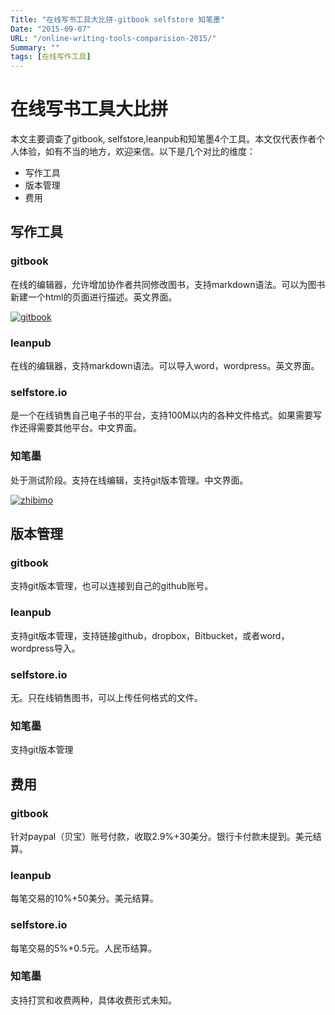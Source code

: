 ```yaml
---
Title: "在线写书工具大比拼-gitbook selfstore 知笔墨"
Date: "2015-09-07"
URL: "/online-writing-tools-comparision-2015/"
Summary: ""
tags: [在线写作工具]
---
```


# 在线写书工具大比拼

本文主要调查了gitbook, selfstore,leanpub和知笔墨4个工具。本文仅代表作者个人体验，如有不当的地方，欢迎来信。以下是几个对比的维度：

- 写作工具
- 版本管理
- 费用

## 写作工具

### gitbook

在线的编辑器，允许增加协作者共同修改图书，支持markdown语法。可以为图书新建一个html的页面进行描述。英文界面。

[![gitbook](/wp-content/uploads/2015/09/gitbook-300x100.png)](/wp-content/uploads/2015/09/gitbook.png)

### leanpub

在线的编辑器，支持markdown语法。可以导入word，wordpress。英文界面。

### selfstore.io

是一个在线销售自己电子书的平台，支持100M以内的各种文件格式。如果需要写作还得需要其他平台。中文界面。

### 知笔墨

处于测试阶段。支持在线编辑，支持git版本管理。中文界面。

[![zhibimo](/wp-content/uploads/2015/09/zhibimo-300x56.png)](/wp-content/uploads/2015/09/zhibimo.png)

## 版本管理

### gitbook

支持git版本管理，也可以连接到自己的github账号。

### leanpub

支持git版本管理，支持链接github，dropbox，Bitbucket，或者word，wordpress导入。

### selfstore.io

无。只在线销售图书，可以上传任何格式的文件。

### 知笔墨

支持git版本管理

## 费用

### gitbook

针对paypal（贝宝）账号付款，收取2.9%+30美分。银行卡付款未提到。美元结算。

### leanpub

每笔交易的10%+50美分。美元结算。

### selfstore.io

每笔交易的5%+0.5元。人民币结算。

### 知笔墨

支持打赏和收费两种，具体收费形式未知。

